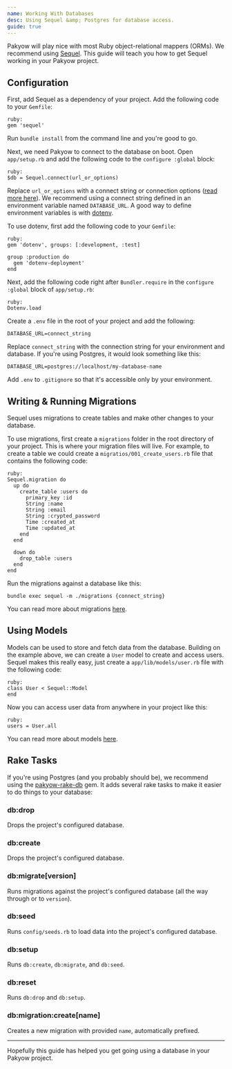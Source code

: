 ```yaml
---
name: Working With Databases
desc: Using Sequel &amp; Postgres for database access.
guide: true
---
```


Pakyow will play nice with most Ruby object-relational mappers (ORMs). We recommend using [Sequel](https://github.com/jeremyevans/sequel). This guide will teach you how to get Sequel working in your Pakyow project.

## Configuration

First, add Sequel as a dependency of your project. Add the following code to your `Gemfile`:

    ruby:
    gem 'sequel'

Run `bundle install` from the command line and you're good to go.

Next, we need Pakyow to connect to the database on boot. Open `app/setup.rb` and add the following code to the `configure :global` block:

    ruby:
    $db = Sequel.connect(url_or_options)

Replace `url_or_options` with a connect string or connection options ([read more here](http://sequel.jeremyevans.net/rdoc/files/doc/opening_databases_rdoc.html)). We recommend using a connect string defined in an environment variable named `DATABASE_URL`. A good way to define environment variables is with [dotenv](https://github.com/bkeepers/dotenv).

To use dotenv, first add the following code to your `Gemfile`:

    ruby:
    gem 'dotenv', groups: [:development, :test]

    group :production do
      gem 'dotenv-deployment'
    end

Next, add the following code right after `Bundler.require` in the `configure :global` block of `app/setup.rb`:

    ruby:
    Dotenv.load

Create a `.env` file in the root of your project and add the following:

    DATABASE_URL=connect_string

Replace `connect_string` with the connection string for your environment and database. If you're using Postgres, it would look something like this:

    DATABASE_URL=postgres://localhost/my-database-name

Add `.env` to `.gitignore` so that it's accessible only by your environment.

## Writing &amp; Running Migrations

Sequel uses migrations to create tables and make other changes to your database.

To use migrations, first create a `migrations` folder in the root directory of your project. This is where your migration files will live. For example, to create a table we could create a `migratios/001_create_users.rb` file that contains the following code:

    ruby:
    Sequel.migration do
      up do
        create_table :users do
          primary_key :id
          String :name
          String :email
          String :crypted_password
          Time :created_at
          Time :updated_at
        end
      end

      down do
        drop_table :users
      end
    end

Run the migrations against a database like this:

    bundle exec sequel -m ./migrations {connect_string}

You can read more about migrations [here](http://sequel.jeremyevans.net/rdoc/files/doc/migration_rdoc.html).

## Using Models

Models can be used to store and fetch data from the database. Building on the example above, we can create a `User` model to create and access users. Sequel makes this really easy, just create a `app/lib/models/user.rb` file with the following code:

    ruby:
    class User < Sequel::Model
    end

Now you can access user data from anywhere in your project like this:

    ruby:
    users = User.all

You can read more about models [here](http://sequel.jeremyevans.net/rdoc/files/README_rdoc.html#label-Sequel+Models).

## Rake Tasks

If you're using Postgres (and you probably should be), we recommend using the [pakyow-rake-db](https://github.com/bryanp/pakyow-rake-db) gem. It adds several rake tasks to make it easier to do things to your database:

### db:drop

Drops the project's configured database.

### db:create

Drops the project's configured database.

### db:migrate[version]

Runs migrations against the project's configured database (all the way through or to `version`).

### db:seed

Runs `config/seeds.rb` to load data into the project's configured database.

### db:setup

Runs `db:create`, `db:migrate`, and `db:seed`.

### db:reset

Runs `db:drop` and `db:setup`.

### db:migration:create[name]

Creates a new migration with provided `name`, automatically prefixed.

---

Hopefully this guide has helped you get going using a database in your Pakyow project.
